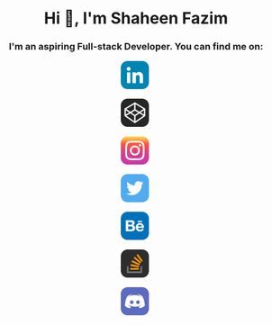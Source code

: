 <h1 align="center">Hi 👋, I'm Shaheen Fazim</h1>
<h3 align="center">I'm an aspiring Full-stack Developer. You can find me on:</h3>

<!--
**shaheenfazim/shaheenfazim** is a ✨ _special_ ✨ repository because its `README.md` (this file) appears on your GitHub profile.

Here are some ideas to get you started:

- 🔭 I’m currently working on ...
- 🌱 I’m currently learning ...
- 👯 I’m looking to collaborate on ...
- 🤔 I’m looking for help with ...
- 💬 Ask me about ...
- 📫 How to reach me: ...
- 😄 Pronouns: ...
- ⚡ Fun fact: ...
-->

<div align="center">
  
<a href='https://www.linkedin.com/in/shaheenfazim' rel="noopener noreferrer" target="_blank"><img src='https://raw.githubusercontent.com/shaheenfazim/shaheenfazim/master/Social/Linkedin.svg' width='50'/></a>&nbsp;
  
<a href='https://codepen.io/shaheenfazim' rel="noopener noreferrer" target="_blank"><img src='https://raw.githubusercontent.com/shaheenfazim/shaheenfazim/master/Social/Codepen.svg' width='50'/></a>&nbsp;
  
<a href='https://www.instagram.com/shaheenfazim' rel="noopener noreferrer" target="_blank"><img src='https://raw.githubusercontent.com/shaheenfazim/shaheenfazim/master/Social/Instagram.svg' width='50'/></a>&nbsp;
  
<a href='https://www.twitter.com/shaheenfazim' rel="noopener noreferrer" target="_blank"><img src='https://raw.githubusercontent.com/shaheenfazim/shaheenfazim/master/Social/Twitter.svg' width='50'/></a>&nbsp;
  
<a href='https://www.behance.com/shaheenfazim' rel="noopener noreferrer" target="_blank"><img src='https://raw.githubusercontent.com/shaheenfazim/shaheenfazim/master/Social/Behance.svg' width='50'/></a>&nbsp;
  
<a href='https://stackoverflow.com/users/12257965/shaheen-fazim' rel="noopener noreferrer" target="_blank"><img src='https://raw.githubusercontent.com/shaheenfazim/shaheenfazim/master/Social/Stackoverflow.svg' width='50'/></a>&nbsp;
  
<a href='https://discordapp.com/users/fazim#9133/' rel="noopener noreferrer" target="_blank"><img src='https://raw.githubusercontent.com/shaheenfazim/shaheenfazim/master/Social/Discord.svg' width='50'/></a>&nbsp;
  
</div>

